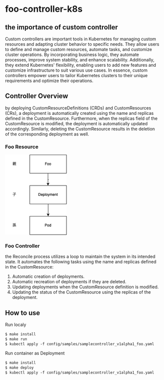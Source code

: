 # foo-controller-k8s

## the importance of custom controller
Custom controllers are important tools in Kubernetes for managing custom resources and adapting cluster behavior to specific needs. They allow users to define and manage custom resources, automate tasks, and customize cluster operations. By incorporating business logic, they automate processes, improve system stability, and enhance scalability. Additionally, they extend Kubernetes' flexibility, enabling users to add new features and customize infrastructure to suit various use cases. In essence, custom controllers empower users to tailor Kubernetes clusters to their unique requirements and optimize their operations.
## Controller Overview
by deploying CustomResourceDefinitions (CRDs) and CustomResources (CRs), a deployment is automatically created using the name and replicas defined in the CustomResource. Furthermore, when the replicas field of the CustomResource is modified, the deployment is automatically updated accordingly. Similarly, deleting the CustomResource results in the deletion of the corresponding deployment as well.
### Foo Resource
![Test Image 1](images/resouce.png)
### Foo Controller
the Reconcile process utilizes a loop to maintain the system in its intended state. It automates the following tasks using the name and replicas defined in the CustomResource:

1. Automatic creation of deployments.
2. Automatic recreation of deployments if they are deleted.
3. Updating deployments when the CustomResource definition is modified.
4. Updating the status of the CustomResource using the replicas of the deployment.
## How to use



Run localy

```
$ make install
$ make run
$ kubectl apply -f config/samples/samplecontroller_v1alpha1_foo.yaml
```

Run container as Deployment

```
$ make install
$ make deploy
$ kubectl apply -f config/samples/samplecontroller_v1alpha1_foo.yaml
```
